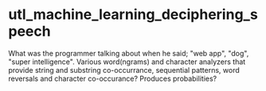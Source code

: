 # utl_machine_learning_deciphering_speech
What was the programmer talking about when he said; "web app", "dog", "super intelligence".  Various word(ngrams) and character analyzers that provide string and substring co-occurrance, sequential patterns, word reversals and character co-occurance? Produces probabilities?
